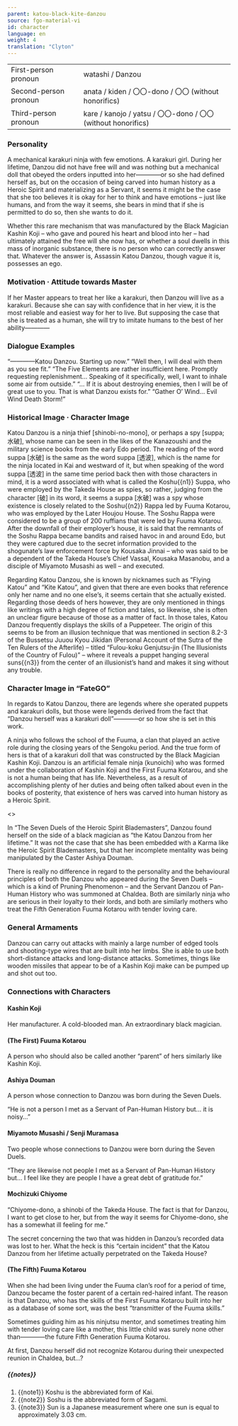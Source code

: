 ```yaml
---
parent: katou-black-kite-danzou
source: fgo-material-vi
id: character
language: en
weight: 4
translation: "Clyton"
---
```


<table>
  <tr><td>First-person pronoun</td><td>watashi / Danzou</td></tr>
  <tr><td>Second-person pronoun</td><td>anata / kiden / 〇〇-dono / 〇〇 (without honorifics)</td></tr>
  <tr><td>Third-person pronoun</td><td>kare / kanojo / yatsu / 〇〇-dono / 〇〇 (without honorifics)</td></tr>
</table>

### Personality

A mechanical karakuri ninja with few emotions. A karakuri girl. During her lifetime, Danzou did not have free will and was nothing but a mechanical doll that obeyed the orders inputted into her————or so she had defined herself as, but on the occasion of being carved into human history as a Heroic Spirit and materializing as a Servant, it seems it might be the case that she too believes it is okay for her to think and have emotions – just like humans, and from the way it seems, she bears in mind that if she is permitted to do so, then she wants to do it.

Whether this rare mechanism that was manufactured by the Black Magician Kashin Koji – who gave and poured his heart and blood into her – had ultimately attained the free will she now has, or whether a soul dwells in this mass of inorganic substance, there is no person who can correctly answer that. Whatever the answer is, Assassin Katou Danzou, though vague it is, possesses an ego.

### Motivation · Attitude towards Master

If her Master appears to treat her like a karakuri, then Danzou will live as a karakuri. Because she can say with confidence that in her view, it is the most reliable and easiest way for her to live. But supposing the case that she is treated as a human, she will try to imitate humans to the best of her ability————

### Dialogue Examples

“————Katou Danzou. Starting up now.”
“Well then, I will deal with them as you see fit.”
“The Five Elements are rather insufficient here. Promptly requesting replenishment… Speaking of it specifically, well, I want to inhale some air from outside.”
“… If it is about destroying enemies, then I will be of great use to you. That is what Danzou exists for.”
“Gather O’ Wind… Evil Wind Death Storm!”

### Historical Image · Character Image

Katou Danzou is a ninja thief [shinobi-no-mono], or perhaps a spy [suppa; 水破], whose name can be seen in the likes of the Kanazoushi and the military science books from the early Edo period. The reading of the word suppa [水破] is the same as the word suppa [透波], which is the name for the ninja located in Kai and westward of it, but when speaking of the word suppa [透波] in the same time period back then with those characters in mind, it is a word associated with what is called the Koshu{{n1}} Suppa, who were employed by the Takeda House as spies, so rather, judging from the character [破] in its word, it seems a suppa [水破] was a spy whose existence is closely related to the Soshu{{n2}} Rappa led by Fuuma Kotarou, who was employed by the Later Houjou House. The Soshu Rappa were considered to be a group of 200 ruffians that were led by Fuuma Kotarou. After the downfall of their employer’s house, it is said that the remnants of the Soshu Rappa became bandits and raised havoc in and around Edo, but they were captured due to the secret information provided to the shogunate’s law enforcement force by Kousaka Jinnai – who was said to be a dependent of the Takeda House’s Chief Vassal, Kousaka Masanobu, and a disciple of Miyamoto Musashi as well – and executed.

Regarding Katou Danzou, she is known by nicknames such as “Flying Katou” and “Kite Katou”, and given that there are even books that reference only her name and no one else’s, it seems certain that she actually existed. Regarding those deeds of hers however, they are only mentioned in things like writings with a high degree of fiction and tales, so likewise, she is often an unclear figure because of those as a matter of fact. In those tales, Katou Danzou frequently displays the skills of a Puppeteer. The origin of this seems to be from an illusion technique that was mentioned in section 8.2-3 of the Bussetsu Juuou Kyou Jikidan (Personal Account of the Sutra of the Ten Rulers of the Afterlife) – titled “Fulou-koku Genjutsu-jin (The Illusionists of the Country of Fulou)” – where it reveals a puppet hanging several suns{{n3}} from the center of an illusionist’s hand and makes it sing without any trouble.

### Character Image in “FateGO”

In regards to Katou Danzou, there are legends where she operated puppets and karakuri dolls, but those were legends derived from the fact that “Danzou herself was a karakuri doll”————or so how she is set in this work.

A ninja who follows the school of the Fuuma, a clan that played an active role during the closing years of the Sengoku period. And the true form of hers is that of a karakuri doll that was constructed by the Black Magician Kashin Koji. Danzou is an artificial female ninja (kunoichi) who was formed under the collaboration of Kashin Koji and the First Fuuma Kotarou, and she is not a human being that has life. Nevertheless, as a result of accomplishing plenty of her duties and being often talked about even in the books of posterity, that existence of hers was carved into human history as a Heroic Spirit.

<>

In “The Seven Duels of the Heroic Spirit Blademasters”, Danzou found herself on the side of a black magician as “the Katou Danzou from her lifetime.” It was not the case that she has been embedded with a Karma like the Heroic Spirit Blademasters, but that her incomplete mentality was being manipulated by the Caster Ashiya Douman.

There is really no difference in regard to the personality and the behavioural principles of both the Danzou who appeared during the Seven Duels – which is a kind of Pruning Phenomenon – and the Servant Danzou of Pan-Human History who was summoned at Chaldea. Both are similarly ninja who are serious in their loyalty to their lords, and both are similarly mothers who treat the Fifth Generation Fuuma Kotarou with tender loving care.

### General Armaments

Danzou can carry out attacks with mainly a large number of edged tools and shooting-type wires that are built into her limbs. She is able to use both short-distance attacks and long-distance attacks. Sometimes, things like wooden missiles that appear to be of a Kashin Koji make can be pumped up and shot out too.

### Connections with Characters

#### Kashin Koji

Her manufacturer. A cold-blooded man. An extraordinary black magician.

#### (The First) Fuuma Kotarou

A person who should also be called another “parent” of hers similarly like Kashin Koji.

#### Ashiya Douman

A person whose connection to Danzou was born during the Seven Duels.

“He is not a person I met as a Servant of Pan-Human History but… it is noisy…”

#### Miyamoto Musashi / Senji Muramasa

Two people whose connections to Danzou were born during the Seven Duels.

“They are likewise not people I met as a Servant of Pan-Human History but… I feel like they are people I have a great debt of gratitude for.”

#### Mochizuki Chiyome

“Chiyome-dono, a shinobi of the Takeda House. The fact is that for Danzou, I want to get close to her, but from the way it seems for Chiyome-dono, she has a somewhat ill feeling for me.”

The secret concerning the two that was hidden in Danzou’s recorded data was lost to her. What the heck is this “certain incident” that the Katou Danzou from her lifetime actually perpetrated on the Takeda House?

#### (The Fifth) Fuuma Kotarou

When she had been living under the Fuuma clan’s roof for a period of time, Danzou became the foster parent of a certain red-haired infant. The reason is that Danzou, who has the skills of the First Fuuma Kotarou built into her as a database of some sort, was the best “transmitter of the Fuuma skills.”

Sometimes guiding him as his ninjutsu mentor, and sometimes treating him with tender loving care like a mother, this little child was surely none other than————the future Fifth Generation Fuuma Kotarou.

At first, Danzou herself did not recognize Kotarou during their unexpected reunion in Chaldea, but…?

##### {{notes}}

1. {{note1}} Koshu is the abbreviated form of Kai.
2. {{note2}} Soshu is the abbreviated form of Sagami.
3. {{note3}} Sun is a Japanese measurement where one sun is equal to approximately 3.03 cm.
